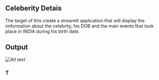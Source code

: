 ## Celeberity Detais

The target of this create a streamlit application that will display the imformation about the celebrity, his DOB and the main events that took place in INDIA during his birth date.

## Output

![Alt text](images\langchain.jpg?raw=true)

### T
